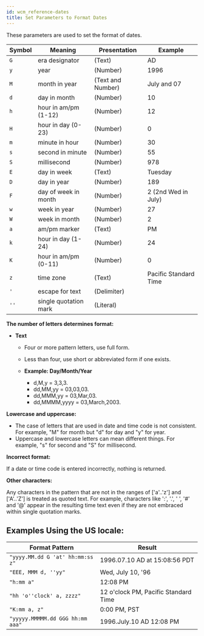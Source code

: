 ```yaml
---
id: wcm_reference-dates
title: Set Parameters to Format Dates
---
```


These parameters are used to set the format of dates.

|Symbol|Meaning|Presentation|Example|
|------|-------|------------|-------|
|`G`|era designator|\(Text\)|AD|
|`y`|year|\(Number\)|1996|
|`M`|month in year|\(Text and Number\)|July and 07|
|`d`|day in month|\(Number\)|10|
|`h`|hour in am/pm \(1-12\)|\(Number\)|12|
|`H`|hour in day \(0-23\)|\(Number\)|0|
|`m`|minute in hour|\(Number\)|30|
|`s`|second in minute|\(Number\)|55|
|`S`|millisecond|\(Number\)|978|
|`E`|day in week|\(Text\)|Tuesday|
|`D`|day in year|\(Number\)|189|
|`F`|day of week in month|\(Number\)|2 \(2nd Wed in July\)|
|`w`|week in year|\(Number\)|27|
|`W`|week in month|\(Number\)|2|
|`a`|am/pm marker|\(Text\)|PM|
|`k`|hour in day \(1-24\)|\(Number\)|24|
|`K`|hour in am/pm \(0-11\)|\(Number\)|0|
|`z`|time zone|\(Text\)|Pacific Standard Time|
|`'`|escape for text|\(Delimiter\)| |
|`''`|single quotation mark|\(Literal\)| |

**The number of letters determines format:**

-   **Text**

    -   Four or more pattern letters, use full form.
    -   Less than four, use short or abbreviated form if one exists.
    -   **Example: Day/Month/Year**

        -   d,M,y = 3,3,3.
        -   dd,MM,yy = 03,03,03.
        -   dd,MMM,yy = 03,Mar,03.
        -   dd,MMMM,yyyy = 03,March,2003.

**Lowercase and uppercase:**

-   The case of letters that are used in date and time code is not consistent. For example, "M" for month but "d" for day and "y" for year.
-   Uppercase and lowercase letters can mean different things. For example, "s" for second and "S" for millisecond.

**Incorrect format:**

If a date or time code is entered incorrectly, nothing is returned.

**Other characters:**

Any characters in the pattern that are not in the ranges of \['a'..'z'\] and \['A'..'Z'\] is treated as quoted text. For example, characters like ':', '.', ' ', '\#' and '@' appear in the resulting time text even if they are not embraced within single quotation marks.

## Examples Using the US locale:

|Format Pattern|Result|
|--------------|------|
|`"yyyy.MM.dd G 'at' hh:mm:ss z"`|1996.07.10 AD at 15:08:56 PDT|
|`"EEE, MMM d, ''yy"`|Wed, July 10, '96|
|`"h:mm a"`|12:08 PM|
|`"hh 'o''clock' a, zzzz"`|12 o'clock PM, Pacific Standard Time|
|`"K:mm a, z"`|0:00 PM, PST|
|`"yyyyy.MMMMM.dd GGG hh:mm aaa"`|1996.July.10 AD 12:08 PM|

